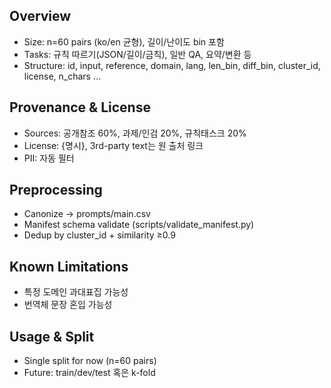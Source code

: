 ## Overview
- Size: n=60 pairs (ko/en 균형), 길이/난이도 bin 포함
- Tasks: 규칙 따르기(JSON/길이/금칙), 일반 QA, 요약/변환 등
- Structure: id, input, reference, domain, lang, len_bin, diff_bin, cluster_id, license, n_chars …

## Provenance & License
- Sources: 공개참조 60%, 과제/인검 20%, 규칙태스크 20%
- License: {명시}, 3rd-party text는 원 출처 링크
- PII: 자동 필터

## Preprocessing
- Canonize → prompts/main.csv
- Manifest schema validate (scripts/validate_manifest.py)
- Dedup by cluster_id + similarity ≥0.9

## Known Limitations
- 특정 도메인 과대표집 가능성
- 번역체 문장 혼입 가능성

## Usage & Split
- Single split for now (n=60 pairs)
- Future: train/dev/test 혹은 k-fold
